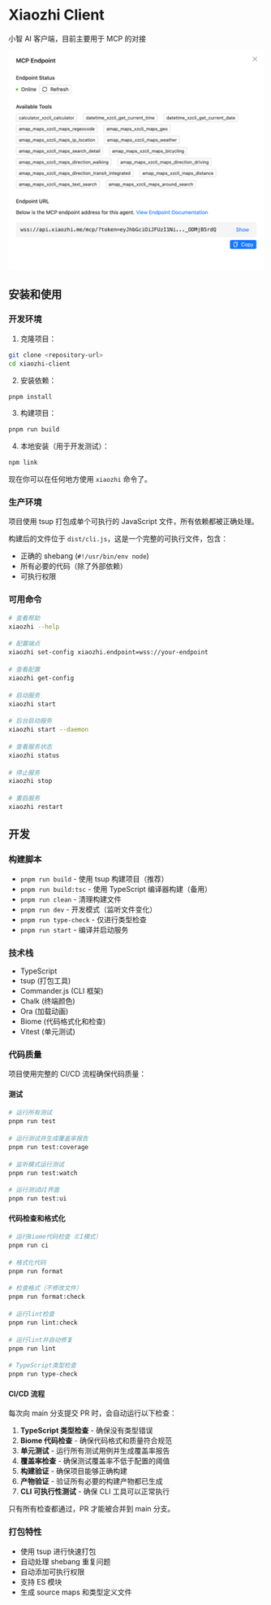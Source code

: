 # Xiaozhi Client

小智 AI 客户端，目前主要用于 MCP 的对接

![效果图](./docs/images/preview.png)

## 安装和使用

### 开发环境

1. 克隆项目：

```bash
git clone <repository-url>
cd xiaozhi-client
```

2. 安装依赖：

```bash
pnpm install
```

3. 构建项目：

```bash
pnpm run build
```

4. 本地安装（用于开发测试）：

```bash
npm link
```

现在你可以在任何地方使用 `xiaozhi` 命令了。

### 生产环境

项目使用 tsup 打包成单个可执行的 JavaScript 文件，所有依赖都被正确处理。

构建后的文件位于 `dist/cli.js`，这是一个完整的可执行文件，包含：

- 正确的 shebang (`#!/usr/bin/env node`)
- 所有必要的代码（除了外部依赖）
- 可执行权限

### 可用命令

```bash
# 查看帮助
xiaozhi --help

# 配置端点
xiaozhi set-config xiaozhi.endpoint=wss://your-endpoint

# 查看配置
xiaozhi get-config

# 启动服务
xiaozhi start

# 后台启动服务
xiaozhi start --daemon

# 查看服务状态
xiaozhi status

# 停止服务
xiaozhi stop

# 重启服务
xiaozhi restart
```

## 开发

### 构建脚本

- `pnpm run build` - 使用 tsup 构建项目（推荐）
- `pnpm run build:tsc` - 使用 TypeScript 编译器构建（备用）
- `pnpm run clean` - 清理构建文件
- `pnpm run dev` - 开发模式（监听文件变化）
- `pnpm run type-check` - 仅进行类型检查
- `pnpm run start` - 编译并启动服务

### 技术栈

- TypeScript
- tsup (打包工具)
- Commander.js (CLI 框架)
- Chalk (终端颜色)
- Ora (加载动画)
- Biome (代码格式化和检查)
- Vitest (单元测试)

### 代码质量

项目使用完整的 CI/CD 流程确保代码质量：

#### 测试

```bash
# 运行所有测试
pnpm run test

# 运行测试并生成覆盖率报告
pnpm run test:coverage

# 监听模式运行测试
pnpm run test:watch

# 运行测试UI界面
pnpm run test:ui
```

#### 代码检查和格式化

```bash
# 运行Biome代码检查（CI模式）
pnpm run ci

# 格式化代码
pnpm run format

# 检查格式（不修改文件）
pnpm run format:check

# 运行lint检查
pnpm run lint:check

# 运行lint并自动修复
pnpm run lint

# TypeScript类型检查
pnpm run type-check
```

#### CI/CD 流程

每次向 main 分支提交 PR 时，会自动运行以下检查：

1. **TypeScript 类型检查** - 确保没有类型错误
2. **Biome 代码检查** - 确保代码格式和质量符合规范
3. **单元测试** - 运行所有测试用例并生成覆盖率报告
4. **覆盖率检查** - 确保测试覆盖率不低于配置的阈值
5. **构建验证** - 确保项目能够正确构建
6. **产物验证** - 验证所有必要的构建产物都已生成
7. **CLI 可执行性测试** - 确保 CLI 工具可以正常执行

只有所有检查都通过，PR 才能被合并到 main 分支。

### 打包特性

- 使用 tsup 进行快速打包
- 自动处理 shebang 重复问题
- 自动添加可执行权限
- 支持 ES 模块
- 生成 source maps 和类型定义文件
